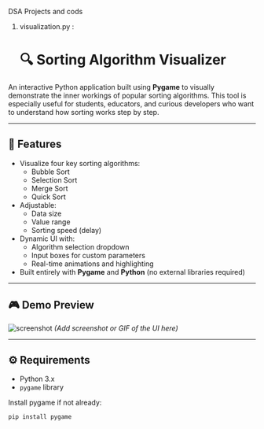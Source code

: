  DSA Projects and cods
 1. visualization.py :
    # 🔍 Sorting Algorithm Visualizer

An interactive Python application built using **Pygame** to visually demonstrate the inner workings of popular sorting algorithms. This tool is especially useful for students, educators, and curious developers who want to understand how sorting works step by step.

---

## 🧠 Features

- Visualize four key sorting algorithms:
  - Bubble Sort
  - Selection Sort
  - Merge Sort
  - Quick Sort
- Adjustable:
  - Data size
  - Value range
  - Sorting speed (delay)
- Dynamic UI with:
  - Algorithm selection dropdown
  - Input boxes for custom parameters
  - Real-time animations and highlighting
- Built entirely with **Pygame** and **Python** (no external libraries required)

---

## 🎮 Demo Preview

![screenshot](#) *(Add screenshot or GIF of the UI here)*

---

## ⚙️ Requirements

- Python 3.x
- `pygame` library

Install pygame if not already:
```bash
pip install pygame


